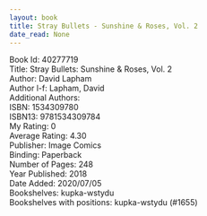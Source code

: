 ```yaml
---
layout: book
title: Stray Bullets - Sunshine & Roses, Vol. 2
date_read: None
---
```


Book Id: 40277719<br />
Title: Stray Bullets: Sunshine & Roses, Vol. 2<br />
Author: David Lapham<br />
Author l-f: Lapham, David<br />
Additional Authors: <br />
ISBN: 1534309780<br />
ISBN13: 9781534309784<br />
My Rating: 0<br />
Average Rating: 4.30<br />
Publisher: Image Comics<br />
Binding: Paperback<br />
Number of Pages: 248<br />
Year Published: 2018<br />
Date Added: 2020/07/05<br />
Bookshelves: kupka-wstydu<br />
Bookshelves with positions: kupka-wstydu (#1655)<br />

